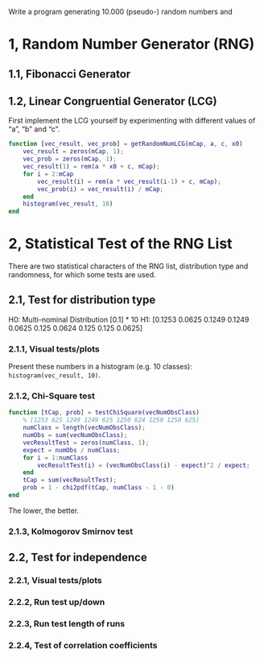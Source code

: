 



Write a program generating 10.000 (pseudo-) random numbers and

# 1,  Random Number Generator (RNG)

## 1.1,  Fibonacci Generator

## 1.2,  Linear Congruential Generator (LCG)

First implement the LCG yourself by experimenting with different values of “a”, “b” and “c”.

```matlab
function [vec_result, vec_prob] = getRandomNumLCG(mCap, a, c, x0)
    vec_result = zeros(mCap, 1);
    vec_prob = zeros(mCap, 1);
    vec_result(1) = rem(a * x0 + c, mCap);
    for i = 2:mCap
        vec_result(i) = rem(a * vec_result(i-1) + c, mCap);
        vec_prob(i) = vec_result(i) / mCap;
    end
    histogram(vec_result, 10)
end
```

# 2,  Statistical Test of the RNG List

There are two statistical characters of the RNG list, distribution type and randomness, for which some tests are used.

## 2.1,  Test for distribution type

H0: Multi-nominal Distribution [0.1] * 10
H1: [0.1253 0.0625 0.1249 0.1249 0.0625 0.125 0.0624 0.125 0.125 0.0625]

### 2.1.1,  Visual tests/plots

Present these numbers in a histogram (e.g. 10 classes): `histogram(vec_result, 10)`.

### 2.1.2,  Chi-Square test

```matlab
function [tCap, prob] = testChiSquare(vecNumObsClass)
    % [1253 625 1249 1249 625 1250 624 1250 1250 625]
    numClass = length(vecNumObsClass);
    numObs = sum(vecNumObsClass);
    vecResultTest = zeros(numClass, 1);
    expect = numObs / numClass;
    for i = 1:numClass
        vecResultTest(i) = (vecNumObsClass(i) - expect)^2 / expect;
    end
    tCap = sum(vecResultTest);
    prob = 1 - chi2pdf(tCap, numClass - 1 - 0)
end
```

The lower, the better.

### 2.1.3,  Kolmogorov Smirnov test



## 2.2,  Test for independence

### 2.2.1,  Visual tests/plots

### 2.2.2,  Run test up/down

### 2.2.3,  Run test length of runs

### 2.2.4,  Test of correlation coefficients
